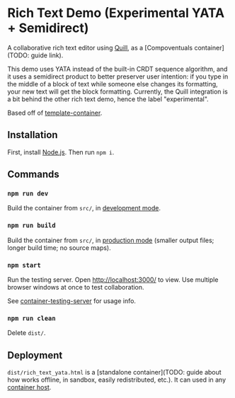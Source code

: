 # Rich Text Demo (Experimental YATA + Semidirect)

A collaborative rich text editor using [Quill](https://quilljs.com/), as a [Compoventuals container](TODO: guide link).

This demo uses YATA instead of the built-in CRDT sequence algorithm, and it uses a semidirect product to better preserver user intention: if you type in the middle of a block of text while someone else changes its formatting, your new text will get the block formatting. Currently, the Quill integration is a bit behind the other rich text demo, hence the label "experimental".

Based off of [template-container](TODO).

## Installation

First, install [Node.js](https://nodejs.org/). Then run `npm i`.

## Commands

### `npm run dev`

Build the container from `src/`, in [development mode](https://webpack.js.org/guides/development/).

### `npm run build`

Build the container from `src/`, in [production mode](https://webpack.js.org/guides/production/) (smaller output files; longer build time; no source maps).

### `npm start`

Run the testing server. Open [http://localhost:3000/](http://localhost:3000/) to view. Use multiple browser windows at once to test collaboration.

See [container-testing-server](TODO) for usage info.

### `npm run clean`

Delete `dist/`.

## Deployment

`dist/rich_text_yata.html` is a [standalone container](TODO: guide about how works offline, in sandbox, easily redistributed, etc.). It can used in any [container host](TODO).
